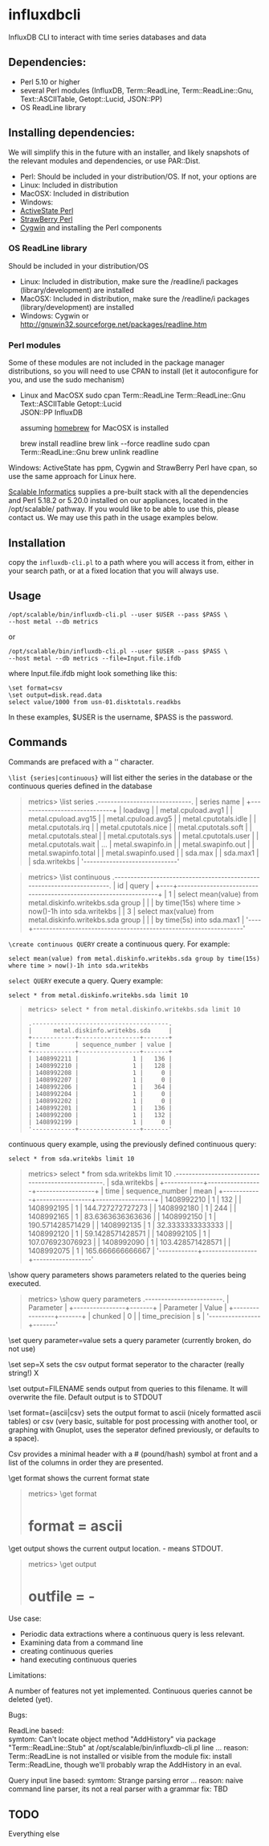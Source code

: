 influxdbcli
===========

InfluxDB CLI to interact with time series databases and data 


Dependencies:
-------------

*  Perl 5.10 or higher
*  several Perl modules (InfluxDB, Term::ReadLine, Term::ReadLine::Gnu, 
   Text::ASCIITable, Getopt::Lucid, JSON::PP)
*  OS ReadLine library
    
Installing dependencies:
------------------------

We will simplify this in the future with an installer, and likely snapshots of the relevant modules and dependencies, or use PAR::Dist.

*  Perl:  Should be included in your distribution/OS.  If not, your options are 
*  Linux:    Included in distribution
*  MacOSX:   Included in distribution
*  Windows:  
  *  [ActiveState Perl](http://www.activestate.com/activeperl/downloads)
  *  [StrawBerry Perl](http://strawberryperl.com/)
  *  [Cygwin](https://www.cygwin.com/) and installing the Perl components


### OS ReadLine library ###

Should be included in your distribution/OS
*    Linux:    Included in distribution, make sure the /readline/i packages (library/development) are installed
*    MacOSX:   Included in distribution, make sure the /readline/i packages (library/development) are installed
*    Windows:  Cygwin or http://gnuwin32.sourceforge.net/packages/readline.htm 

### Perl modules ###
Some of these modules are not included in the package manager distributions, so you will need to use CPAN to install (let it autoconfigure for you, and use the sudo mechanism)
   
* Linux and MacOSX
    sudo cpan Term::ReadLine Term::ReadLine::Gnu \
              Text::ASCIITable Getopt::Lucid \
              JSON::PP InfluxDB


  
  assuming [homebrew](http://brew.sh/) for MacOSX is installed
  
    brew install readline
    brew link --force readline
    sudo cpan Term::ReadLine::Gnu
    brew unlink readline
  
Windows:  ActiveState has ppm, Cygwin and StrawBerry Perl have cpan, so use the same approach for Linux here.


[Scalable Informatics](https://scalableinformatics.com) supplies a pre-built stack with all the dependencies and Perl 5.18.2 or 5.20.0 installed on our appliances, located in the /opt/scalable/ pathway.  If you would like to be able to use this, please contact us.  We may use this path in the usage examples below.

Installation
------------
   copy the `influxdb-cli.pl` to a path where you will access it from, either in your search path, or at a fixed location that you will always use.


Usage
-----

    /opt/scalable/bin/influxdb-cli.pl --user $USER --pass $PASS \
    --host metal --db metrics  
  
  or

    /opt/scalable/bin/influxdb-cli.pl --user $USER --pass $PASS \
    --host metal --db metrics --file=Input.file.ifdb
    
where Input.file.ifdb might look something like this:

    \set format=csv
    \set output=disk.read.data
    select value/1000 from usn-01.disktotals.readkbs

In these examples, $USER is the username, $PASS is the password.


Commands
--------

Commands are prefaced with a '\' character.
  
`\list {series|continuous}` will list either the series in the database or the continuous queries defined in the database
    
> metrics> \list series
> .-----------------------------.
> | series name                 |
> +-----------------------------+
>| loadavg                     |
>| metal.cpuload.avg1          |
>| metal.cpuload.avg15         |
>| metal.cpuload.avg5          |
>| metal.cputotals.idle        |
>| metal.cputotals.irq         |
>| metal.cputotals.nice        |
>| metal.cputotals.soft        |
>| metal.cputotals.steal       |
>| metal.cputotals.sys         |
>| metal.cputotals.user        |
>| metal.cputotals.wait        |
>...
>| metal.swapinfo.in           |
>| metal.swapinfo.out          |
>| metal.swapinfo.total        |
>| metal.swapinfo.used         |
>| sda.max                     |
>| sda.max1                    |
>| sda.writekbs                |
>'-----------------------------'

>metrics> \list continuous
>.----------------------------------------------------------------------.
>| id | query                                                           |
>+----+-----------------------------------------------------------------+
>|  1 | select mean(value) from metal.diskinfo.writekbs.sda group       |
>|    |            by time(15s) where time > now()-1h into sda.writekbs |
>|  3 | select max(value) from metal.diskinfo.writekbs.sda group        |
>|    |            by time(5s) into sda.max1                            |
>'----+-----------------------------------------------------------------'

`\create continuous QUERY`
create a continuous query.  For example: 

    select mean(value) from metal.diskinfo.writekbs.sda group by time(15s) where time > now()-1h into sda.writekbs
  
`select QUERY`
execute a query.  Query example:

    select * from metal.diskinfo.writekbs.sda limit 10
  

>     metrics> select * from metal.diskinfo.writekbs.sda limit 10
> 
>     .--------------------------------------.
>     |      metal.diskinfo.writekbs.sda     |
>     +------------+-----------------+-------+
>     | time       | sequence_number | value |
>     +------------+-----------------+-------+
>     | 1408992211 |               1 |   136 |
>     | 1408992210 |               1 |   128 |
>     | 1408992208 |               1 |     0 |
>     | 1408992207 |               1 |     0 |
>     | 1408992206 |               1 |   364 |
>     | 1408992204 |               1 |     0 |
>     | 1408992202 |               1 |     0 |
>     | 1408992201 |               1 |   136 |
>     | 1408992200 |               1 |   132 |
>     | 1408992199 |               1 |     0 |
>     '------------+-----------------+-------'
 
continuous query example, using the previously defined continuous query:   

    select * from sda.writekbs limit 10

>metrics> select * from sda.writekbs limit 10
>.-------------------------------------------------.
>|                   sda.writekbs                  |
>+------------+-----------------+------------------+
>| time       | sequence_number | mean             |
>+------------+-----------------+------------------+
>| 1408992210 |               1 |              132 |
>| 1408992195 |               1 | 144.727272727273 |
>| 1408992180 |               1 |              244 |
>| 1408992165 |               1 | 83.6363636363636 |
>| 1408992150 |               1 | 190.571428571429 |
>| 1408992135 |               1 | 32.3333333333333 |
>| 1408992120 |               1 | 59.1428571428571 |
>| 1408992105 |               1 | 107.076923076923 |
>| 1408992090 |               1 | 103.428571428571 |
>| 1408992075 |               1 | 165.666666666667 |
>'------------+-----------------+------------------'     

  \show query parameters
  shows parameters related to the queries being executed.
  
>metrics> \show query parameters
>.------------------------.
>|        Parameter       |
>+----------------+-------+
>| Parameter      | Value |
>+----------------+-------+
>| chunked        |     0 |
>| time_precision | s     |
>'----------------+-------'

\set query parameter=value
sets a query parameter (currently broken, do not use)

\set sep=X
sets the csv output format seperator to the character (really string!) X

\set output=FILENAME
sends output from queries to this filename.  It will overwrite the file.  Default output is to STDOUT
  
\set format={ascii|csv}
  sets the output format to ascii (nicely formatted ascii tables) or csv (very basic, suitable for post processing with another tool, or graphing with Gnuplot, uses the seperator defined previously, or defaults to a space).  

  Csv provides a minimal header with a # (pound/hash) symbol at front and a list of the columns in order they are presented.
  
\get format
  shows the current format state

>metrics> \get format
># format = ascii
   
  \get output
  shows the current output location.  - means STDOUT.

>metrics> \get output
># outfile = -


Use case:
  
  * Periodic data extractions where a continuous query is less relevant.
  * Examining data from a command line
  * creating continuous queries
  * hand executing continuous queries


Limitations:

  A number of features not yet implemented.  Continuous queries cannot be deleted (yet).  

Bugs:

  ReadLine based:  
    symtom:   Can't locate object method "AddHistory" via package 
              "Term::ReadLine::Stub" at /opt/scalable/bin/influxdb-cli.pl line ... 
    reason:   Term::ReadLine is not installed or visible from the module
    fix:      install Term::ReadLine, though we'll probably wrap the AddHistory in an eval.
  
  Query input line based:
    symtom:   Strange parsing error ...
    reason:   naive command line parser, its not a real parser with a grammar
    fix:      TBD

TODO
--------

Everything else

